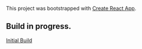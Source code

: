 
This project was bootstrapped with [Create React App](https://github.com/facebook/create-react-app).

## Build in progress.
[Initial Build](https://verdant-dieffenbachia-c9a27e.netlify.app/)
